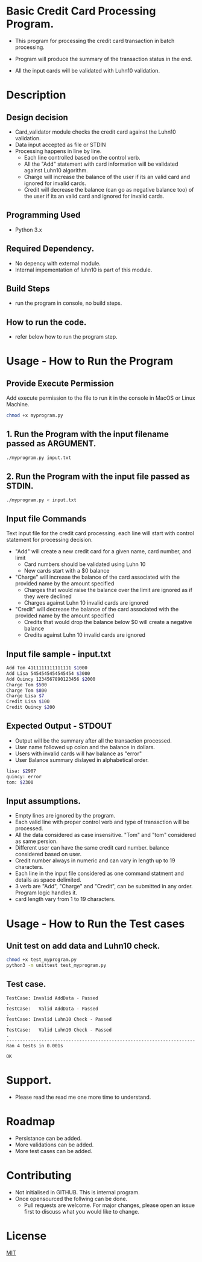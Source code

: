 ###

##

# Basic Credit Card Processing Program.

- This program for processing the credit card transaction in batch processing.

- Program will produce the summary of the transaction status in the end.

- All the input cards will be validated with Luhn10 validation.

# Description

## Design decision

- Card_validator module checks the credit card against the Luhn10 validation.
- Data input accepted as file or STDIN
- Processing happens in line by line.
  - Each line controlled based on the control verb.
  - All the "Add" statement with card information will be validated against Luhn10 algorithm.
  - Charge will increase the balance of the user if its an valid card and ignored for invalid cards.
  - Credit will decrease the balance (can go as negative balance too) of the user if its an valid card and ignored for invalid cards.

## Programming Used

- Python 3.x

## Required Dependency.

- No depency with external module.
- Internal impementation of luhn10 is part of this module.

## Build Steps

- run the program in console, no build steps.

## How to run the code.

- refer below how to run the program step.

# Usage - How to Run the Program

## Provide Execute Permission

Add execute permission to the file to run it in the console in MacOS or Linux Machine.

```bash
chmod +x myprogram.py
```

## 1. Run the Program with the input filename passed as ARGUMENT.

```bash
./myprogram.py input.txt
```

## 2. Run the Program with the input file passed as STDIN.

```bash
./myprogram.py < input.txt
```

## Input file Commands

Text input file for the credit card processing. each line will start with control statement for processing decision.

- "Add" will create a new credit card for a given name, card number, and limit
  - Card numbers should be validated using Luhn 10
  - New cards start with a $0 balance
- "Charge" will increase the balance of the card associated with the provided name by the amount specified
  - Charges that would raise the balance over the limit are ignored as if they were declined
  - Charges against Luhn 10 invalid cards are ignored
- "Credit" will decrease the balance of the card associated with the provided name by the amount specified
  - Credits that would drop the balance below $0 will create a negative balance
  - Credits against Luhn 10 invalid cards are ignored

## Input file sample - input.txt

```bash
Add Tom 4111111111111111 $1000
Add Lisa 5454545454545454 $3000
Add Quincy 1234567890123456 $2000
Charge Tom $500
Charge Tom $800
Charge Lisa $7
Credit Lisa $100
Credit Quincy $200
```

## Expected Output - STDOUT

- Output will be the summary after all the transaction processed.
- User name followed up colon and the balance in dollars.
- Users with invalid cards will hav balance as "error"
- User Balance summary dislayed in alphabetical order.

```bash
lisa: $2907
quincy: error
tom: $2300
```

## Input assumptions.

- Empty lines are ignored by the program.
- Each valid line with proper control verb and type of transaction will be processed.
- All the data considered as case insensitive. "Tom" and "tom" considered as same persion.
- Different user can have the same credit card number. balance considered based on user.
- Credit number always in numeric and can vary in length up to 19 characters.
- Each line in the input file considered as one command statment and details as space delimited.
- 3 verb are "Add", "Charge" and "Credit", can be submitted in any order. Program logic handles it.
- card length vary from 1 to 19 characters.

# Usage - How to Run the Test cases

## Unit test on add data and Luhn10 check.

```bash
chmod +x test_myprogram.py
python3 -m unittest test_myprogram.py
```

## Test case.

```
TestCase: Invalid AddData - Passed
.
TestCase:   Valid AddData - Passed
.
TestCase: Invalid Luhn10 Check - Passed
.
TestCase:   Valid Luhn10 Check - Passed
.
----------------------------------------------------------------------
Ran 4 tests in 0.001s

OK

```

# Support.

- Please read the read me one more time to understand.

# Roadmap

- Persistance can be added.
- More validations can be added.
- More test cases can be added.

# Contributing

- Not initialised in GITHUB. This is internal program.
- Once opensourced the follwing can be done.
  - Pull requests are welcome. For major changes, please open an issue first to discuss what you would like to change.

# License

[MIT](https://choosealicense.com/licenses/mit/)
